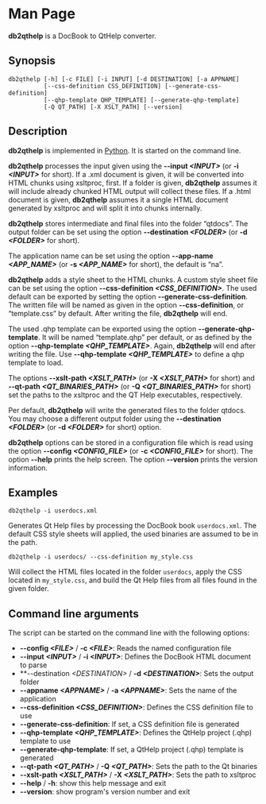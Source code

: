 # Man Page

**db2qthelp** is a DocBook to QtHelp converter. 

## Synopsis

```console
db2qthelp [-h] [-c FILE] [-i INPUT] [-d DESTINATION] [-a APPNAME]
          [--css-definition CSS_DEFINITION] [--generate-css-definition]
          [--qhp-template QHP_TEMPLATE] [--generate-qhp-template]
          [-Q QT_PATH] [-X XSLT_PATH] [--version]
```

## Description

**db2qthelp** is implemented in [Python](https://www.python.org/). It is started on the command line.

**db2qthelp** processes the input given using the **--input *&lt;INPUT&gt;*** (or **-i *&lt;INPUT&gt;*** for short). If a .xml document is given, it will be converted into HTML chunks using xsltproc, first. If a folder is given, **db2qthelp** assumes it will include already chunked HTML output will collect these files. If a .html document is given, **db2qthelp** assumes it a single HTML document generated by xsltproc and will split it into chunks internally.

**db2qthelp** stores intermediate and final files into the folder &#8220;qtdocs&#8221;. The output folder can be set using the option **--destination *&lt;FOLDER&gt;*** (or **-d *&lt;FOLDER&gt;*** for short).

The application name can be set using the option **--app-name *&lt;APP_NAME&gt;*** (or **-s *&lt;APP_NAME&gt;*** for short), the default is &#8220;na&#8221;.

**db2qthelp** adds a style sheet to the HTML chunks. A custom style sheet file can be set using the option **--css-definition *&lt;CSS_DEFINITION&gt;***. The used default can be exported by setting the option **--generate-css-definition**. The written file will be named as given in the option **--css-definition**, or &#8220;template.css&#8221; by default. After writing the file, **db2qthelp** will end.

The used .qhp template can be exported using the option **--generate-qhp-template**. It will be named &#8220;template.qhp&#8221; per default, or as defined by the option **--qhp-template *&lt;QHP_TEMPLATE&gt;***. Again, **db2qthelp** will end after writing the file. Use **--qhp-template *&lt;QHP_TEMPLATE&gt;*** to define a qhp template to load.

The options **--xslt-path *&lt;XSLT_PATH&gt;*** (or **-X *&lt;XSLT_PATH&gt;*** for short) and **--qt-path *&lt;QT_BINARIES_PATH&gt;*** (or **-Q *&lt;QT_BINARIES_PATH&gt;*** for short) set the paths to the xsltproc and the QT Help executables, respectively.

Per default, **db2qthelp** will write the generated files to the folder qtdocs. You may choose a different output folder using the __--destination _&lt;FOLDER&gt;___ (or __-d _&lt;FOLDER&gt;___ for short) option.

**db2qthelp** options can be stored in a configuration file which is read using the option **--config *&lt;CONFIG_FILE&gt;*** (or **-c *&lt;CONFIG_FILE&gt;*** for short). The option **--help** prints the help screen. The option **--version** prints the version information.


## Examples

```shell
db2qthelp -i userdocs.xml
```

Generates Qt Help files by processing the DocBook book ```userdocs.xml```. The default CSS style sheets will applied, the used binaries are assumed to be in the path.

```shell
db2qthelp -i userdocs/ --css-definition my_style.css
```

Will collect the HTML files located in the folder ```userdocs```, apply the CSS located in ```my_style.css```, and build the Qt Help files from all files found in the given folder.


## Command line arguments

The script can be started on the command line with the following options:

* **--config *&lt;FILE&gt;*** / **-c *&lt;FILE&gt;***: Reads the named configuration file
* **--input *&lt;INPUT&gt;*** / **-i *&lt;INPUT&gt;***: Defines the DocBook HTML document to parse
* **--destination *&lt;DESTINATION&gt;* / **-d *&lt;DESTINATION&gt;***: Sets the output folder
* **--appname *&lt;APPNAME&gt;*** / **-a *&lt;APPNAME&gt;***: Sets the name of the application
* **--css-definition *&lt;CSS_DEFINITION&gt;***: Defines the CSS definition file to use
* **--generate-css-definition**: If set, a CSS definition file is generated
* **--qhp-template *&lt;QHP_TEMPLATE&gt;***: Defines the QtHelp project (.qhp) template to use
* **--generate-qhp-template**: If set, a QtHelp project (.qhp) template is generated
* **--qt-path *&lt;QT_PATH&gt;*** / **-Q *&lt;QT_PATH&gt;***: Sets the path to the Qt binaries
* **--xslt-path *&lt;XSLT_PATH&gt;*** / **-X *&lt;XSLT_PATH&gt;***: Sets the path to xsltproc
* **--help** / **-h**: show this help message and exit
* **--version**: show program&#39;s version number and exit
